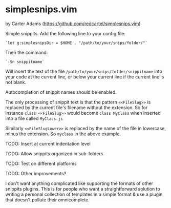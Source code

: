 # simplesnips.vim

by Carter Adams (https://github.com/redcartel/simplesnips.vim)

Simple snippits. Add the following line to your config file:

    `let g:simplesnipsDir = $HOME . "/path/to/your/snips/folder/"`

Then the command:

    `:Sn snippitname`

Will insert the text of the file `/path/to/your/snips/folder/snippitname` 
into your code at the current line, or below your current line if the
current line is not blank.

Autocompletion of snippit names should be enabled.

The only processing of snippit text is that the pattern `<<FileSlug>>` is
replaced by the current file's filename without the extension. So for instance
`class <<FileSlug>>` would become `class MyClass` when inserted into a file 
called `MyClass.js`

Similarly `<<FileSlugLower>>` is replaced by the name of the file in lowercase,
minus the extension. So `myclass` in the above example.


TODO: Insert at current indentation level

TODO: Allow snippits organized in sub-folders

TODO: Test on different platforms

TODO: Other improvements?

I don't want anything complicated like supporting the formats of other snippits
plugins. This is for people who want a straightforward solution to writing a
personal collection of templates in a simple format & use a plugin that doesn't
pollute their omnicomplete.
